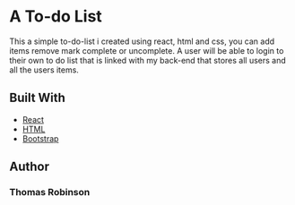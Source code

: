 # A To-do List

This a simple to-do-list i created using react, html and css, you can add items remove mark complete or uncomplete. A user will be able to login to their own to do list that is linked with my back-end that stores all users and all the users items.


## Built With

* [React](https://reactjs.org/)
* [HTML](https://html.com/)
* [Bootstrap](https://getbootstrap.com/)

## Author

### Thomas Robinson
